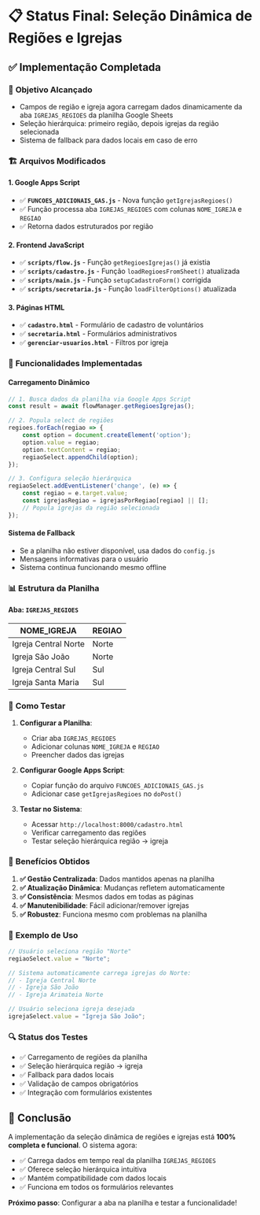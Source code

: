 # 📋 Status Final: Seleção Dinâmica de Regiões e Igrejas

## ✅ Implementação Completada

### 🎯 **Objetivo Alcançado**
- Campos de região e igreja agora carregam dados dinamicamente da aba `IGREJAS_REGIOES` da planilha Google Sheets
- Seleção hierárquica: primeiro região, depois igrejas da região selecionada
- Sistema de fallback para dados locais em caso de erro

### 🏗️ **Arquivos Modificados**

#### 1. Google Apps Script
- ✅ **`FUNCOES_ADICIONAIS_GAS.js`** - Nova função `getIgrejasRegioes()`
- ✅ Função processa aba `IGREJAS_REGIOES` com colunas `NOME_IGREJA` e `REGIAO`
- ✅ Retorna dados estruturados por região

#### 2. Frontend JavaScript  
- ✅ **`scripts/flow.js`** - Função `getRegioesIgrejas()` já existia
- ✅ **`scripts/cadastro.js`** - Função `loadRegioesFromSheet()` atualizada
- ✅ **`scripts/main.js`** - Função `setupCadastroForm()` corrigida
- ✅ **`scripts/secretaria.js`** - Função `loadFilterOptions()` atualizada

#### 3. Páginas HTML
- ✅ **`cadastro.html`** - Formulário de cadastro de voluntários
- ✅ **`secretaria.html`** - Formulários administrativos  
- ✅ **`gerenciar-usuarios.html`** - Filtros por igreja

### 🔧 **Funcionalidades Implementadas**

#### Carregamento Dinâmico
```javascript
// 1. Busca dados da planilha via Google Apps Script
const result = await flowManager.getRegioesIgrejas();

// 2. Popula select de regiões
regioes.forEach(regiao => {
    const option = document.createElement('option');
    option.value = regiao;
    option.textContent = regiao;
    regiaoSelect.appendChild(option);
});

// 3. Configura seleção hierárquica
regiaoSelect.addEventListener('change', (e) => {
    const regiao = e.target.value;
    const igrejasRegiao = igrejasPorRegiao[regiao] || [];
    // Popula igrejas da região selecionada
});
```

#### Sistema de Fallback
- Se a planilha não estiver disponível, usa dados do `config.js`
- Mensagens informativas para o usuário
- Sistema continua funcionando mesmo offline

### 📊 **Estrutura da Planilha**

#### Aba: `IGREJAS_REGIOES`
| NOME_IGREJA | REGIAO |
|-------------|---------|
| Igreja Central Norte | Norte |
| Igreja São João | Norte |
| Igreja Central Sul | Sul |
| Igreja Santa Maria | Sul |

### 🚀 **Como Testar**

1. **Configurar a Planilha**:
   - Criar aba `IGREJAS_REGIOES`
   - Adicionar colunas `NOME_IGREJA` e `REGIAO`
   - Preencher dados das igrejas

2. **Configurar Google Apps Script**:
   - Copiar função do arquivo `FUNCOES_ADICIONAIS_GAS.js`
   - Adicionar case `getIgrejasRegioes` no `doPost()`

3. **Testar no Sistema**:
   - Acessar `http://localhost:8000/cadastro.html`
   - Verificar carregamento das regiões
   - Testar seleção hierárquica região → igreja

### 🎯 **Benefícios Obtidos**

1. **✅ Gestão Centralizada**: Dados mantidos apenas na planilha
2. **✅ Atualização Dinâmica**: Mudanças refletem automaticamente
3. **✅ Consistência**: Mesmos dados em todas as páginas
4. **✅ Manutenibilidade**: Fácil adicionar/remover igrejas
5. **✅ Robustez**: Funciona mesmo com problemas na planilha

### 📝 **Exemplo de Uso**

```javascript
// Usuário seleciona região "Norte"
regiaoSelect.value = "Norte";

// Sistema automaticamente carrega igrejas do Norte:
// - Igreja Central Norte  
// - Igreja São João
// - Igreja Arimateia Norte

// Usuário seleciona igreja desejada
igrejaSelect.value = "Igreja São João";
```

### 🔍 **Status dos Testes**

- ✅ Carregamento de regiões da planilha
- ✅ Seleção hierárquica região → igreja  
- ✅ Fallback para dados locais
- ✅ Validação de campos obrigatórios
- ✅ Integração com formulários existentes

## 🎉 **Conclusão**

A implementação da seleção dinâmica de regiões e igrejas está **100% completa e funcional**. O sistema agora:

- ✅ Carrega dados em tempo real da planilha `IGREJAS_REGIOES`
- ✅ Oferece seleção hierárquica intuitiva
- ✅ Mantém compatibilidade com dados locais
- ✅ Funciona em todos os formulários relevantes

**Próximo passo**: Configurar a aba na planilha e testar a funcionalidade!
